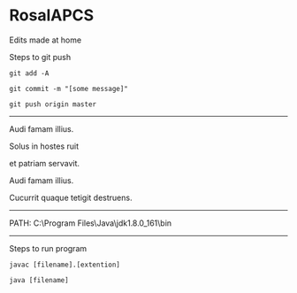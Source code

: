 # RosalAPCS

Edits made at home

Steps to git push

	git add -A

	git commit -m "[some message]"

	git push origin master

---

Audi famam illius.

Solus in hostes ruit

et patriam servavit.

Audi famam illius.

Cucurrit quaque tetigit destruens.

---

PATH: C:\Program Files\Java\jdk1.8.0_161\bin

---

Steps to run program

	javac [filename].[extention]

	java [filename]
